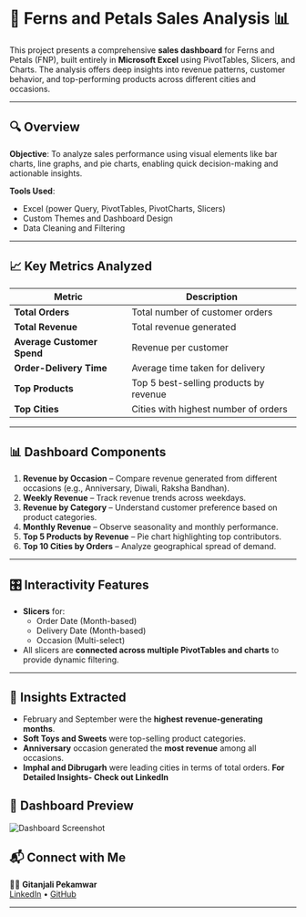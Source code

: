 # 🌸 Ferns and Petals Sales Analysis 📊

This project presents a comprehensive **sales dashboard** for Ferns and Petals (FNP), built entirely in **Microsoft Excel** using PivotTables, Slicers, and Charts. The analysis offers deep insights into revenue patterns, customer behavior, and top-performing products across different cities and occasions.

---

## 🔍 Overview

**Objective**: To analyze sales performance using visual elements like bar charts, line graphs, and pie charts, enabling quick decision-making and actionable insights.

**Tools Used**:  
- Excel (power Query, PivotTables, PivotCharts, Slicers)  
- Custom Themes and Dashboard Design  
- Data Cleaning and Filtering  

---

## 📈 Key Metrics Analyzed

| Metric | Description |
|--------|-------------|
| **Total Orders** | Total number of customer orders |
| **Total Revenue** | Total revenue generated |
| **Average Customer Spend** | Revenue per customer |
| **Order-Delivery Time** | Average time taken for delivery |
| **Top Products** | Top 5 best-selling products by revenue |
| **Top Cities** | Cities with highest number of orders |

---

## 📊 Dashboard Components

1. **Revenue by Occasion** – Compare revenue generated from different occasions (e.g., Anniversary, Diwali, Raksha Bandhan).
2. **Weekly Revenue** – Track revenue trends across weekdays.
3. **Revenue by Category** – Understand customer preference based on product categories.
4. **Monthly Revenue** – Observe seasonality and monthly performance.
5. **Top 5 Products by Revenue** – Pie chart highlighting top contributors.
6. **Top 10 Cities by Orders** – Analyze geographical spread of demand.

---

## 🎛️ Interactivity Features

- **Slicers** for:
  - Order Date (Month-based)
  - Delivery Date (Month-based)
  - Occasion (Multi-select)
- All slicers are **connected across multiple PivotTables and charts** to provide dynamic filtering.

---
## 📌 Insights Extracted

- February and September were the **highest revenue-generating months**.
- **Soft Toys and Sweets** were top-selling product categories.
- **Anniversary** occasion generated the **most revenue** among all occasions.
- **Imphal and Dibrugarh** were leading cities in terms of total orders.
      **For Detailed Insights- Check out LinkedIn**
## 📸 Dashboard Preview

![Dashboard Screenshot](https://github.com/GitanjaliPekamwar/Ferns-and-Petals-Excel-Project/blob/main/Screenshot%202025-04-11%20122045.png)

## 📬 Connect with Me

👩‍💻 **Gitanjali Pekamwar**  
[LinkedIn](https://www.linkedin.com/in/gitanjalipekamwar) • [GitHub](https://github.com/GitanjaliPekamwar)

---


